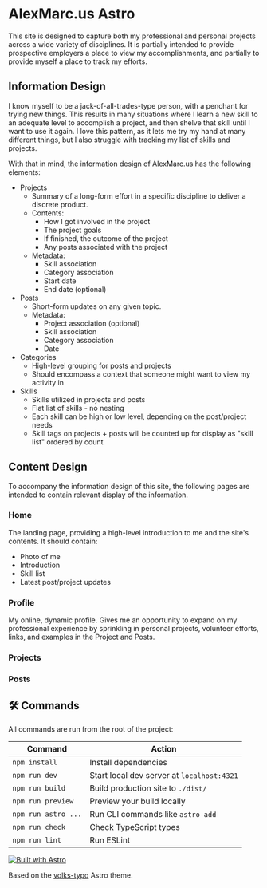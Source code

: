 # AlexMarc.us Astro

This site is designed to capture both my professional and personal projects across a wide variety of disciplines. It is partially intended to provide prospective employers a place to view my accomplishments, and partially to provide myself a place to track my efforts.

## Information Design

I know myself to be a jack-of-all-trades-type person, with a penchant for trying new things. This results in many situations where I learn a new skill to an adequate level to accomplish a project, and then shelve that skill until I want to use it again. I love this pattern, as it lets me try my hand at many different things, but I also struggle with tracking my list of skills and projects. 

With that in mind, the information design of AlexMarc.us has the following elements:
- Projects
    - Summary of a long-form effort in a specific discipline to deliver a discrete product.
    - Contents:
        - How I got involved in the project
        - The project goals
        - If finished, the outcome of the project
        - Any posts associated with the project
    - Metadata:
        - Skill association
        - Category association
        - Start date
        - End date (optional)
- Posts
    - Short-form updates on any given topic.
    - Metadata:
        - Project association (optional)
        - Skill association
        - Category association
        - Date
- Categories
    - High-level grouping for posts and projects
    - Should encompass a context that someone might want to view my activity in
- Skills
    - Skills utilized in projects and posts
    - Flat list of skills - no nesting
    - Each skill can be high or low level, depending on the post/project needs
    - Skill tags on projects + posts will be counted up for display as "skill list" ordered by count

## Content Design

To accompany the information design of this site, the following pages are intended to contain relevant display of the information.

### Home

The landing page, providing a high-level introduction to me and the site's contents. It should contain:
- Photo of me
- Introduction
- Skill list
- Latest post/project updates

### Profile

My online, dynamic profile. Gives me an opportunity to expand on my professional experience by sprinkling in personal projects, volunteer efforts, links, and examples in the Project and Posts.

### Projects



### Posts


## 🛠️ Commands

All commands are run from the root of the project:

| Command | Action |
|---------|--------|
| `npm install` | Install dependencies |
| `npm run dev` | Start local dev server at `localhost:4321` |
| `npm run build` | Build production site to `./dist/` |
| `npm run preview` | Preview your build locally |
| `npm run astro ...` | Run CLI commands like `astro add` |
| `npm run check` | Check TypeScript types |
| `npm run lint` | Run ESLint |

[![Built with Astro](https://astro.badg.es/v2/built-with-astro/small.svg)](https://astro.build)

Based on the [volks-typo](https://github.com/jdrhyne/volks-typo) Astro theme.
